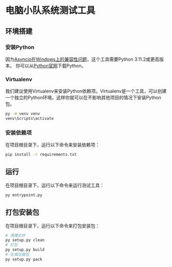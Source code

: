 # 电脑小队系统测试工具

## 环境搭建

### 安装Python

因为[Asyncio在Windows上的兼容性问题](https://github.com/python/cpython/issues/88050)，这个工具需要Python 3.11.2或更高版本。
你可以从[Python官网](https://www.python.org/downloads/)下载Python。

### Virtualenv

我们建议使用Virtualenv来安装Python依赖项。Virtualenv是一个工具，可以创建一个独立的Python环境，这样你就可以在不影响其他项目的情况下安装Python包。

```bash
py -m venv venv
venv\Scripts\activate
```

### 安装依赖项

在项目根目录下，运行以下命令来安装依赖项：

```bash
pip install -r requirements.txt
```

## 运行

在项目根目录下，运行以下命令来运行测试工具：

```bash
py entrypoint.py
```

## 打包安装包

在项目根目录下，运行以下命令来打包安装包：

```bash
# 清理文件
py setup.py clean
# 打包
py setup.py build
# 生成压缩包
py setup.py pack
```